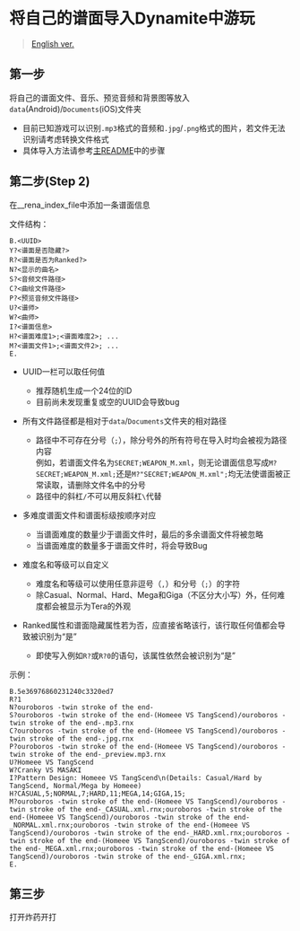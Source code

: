 # 将自己的谱面导入Dynamite中游玩

> [English ver.](./Custom_Import_Tutorial_EN.md)

## 第一步

将自己的谱面文件、音乐、预览音频和背景图等放入`data`(Android)/`Documents`(iOS)文件夹
* 目前已知游戏可以识别`.mp3`格式的音频和`.jpg`/`.png`格式的图片，若文件无法识别请考虑转换文件格式
* 具体导入方法请参考[主README](./README.md)中的步骤

## 第二步(Step 2)

在__rena_index_file中添加一条谱面信息

文件结构：
```
B.<UUID>
Y?<谱面是否隐藏?>
R?<谱面是否为Ranked?>
N?<显示的曲名>
S?<音频文件路径>
C?<曲绘文件路径>
P?<预览音频文件路径>
U?<谱师>
W?<曲师>
I?<谱面信息>
H?<谱面难度1>;<谱面难度2>; ...
M?<谱面文件1>;<谱面文件2>; ...
E.
```
* UUID一栏可以取任何值
  * 推荐随机生成一个24位的ID
  * 目前尚未发现重复或空的UUID会导致bug
* 所有文件路径都是相对于`data`/`Documents`文件夹的相对路径
  * 路径中不可存在分号（`;`），除分号外的所有符号在导入时均会被视为路径内容</br>
    例如，若谱面文件名为`SECRET;WEAPON_M.xml`，则无论谱面信息写成`M?SECRET;WEAPON_M.xml;`还是`M?"SECRET;WEAPON_M.xml";`均无法使谱面被正常读取，请删除文件名中的分号
  * 路径中的斜杠`/`不可以用反斜杠`\`代替

* 多难度谱面文件和谱面标级按顺序对应
  * 当谱面难度的数量少于谱面文件时，最后的多余谱面文件将被忽略
  * 当谱面难度的数量多于谱面文件时，将会导致Bug

* 难度名和等级可以自定义
  * 难度名和等级可以使用任意非逗号（`,`）和分号（`;`）的字符
  * 除Casual、Normal、Hard、Mega和Giga（不区分大小写）外，任何难度都会被显示为Tera的外观

* Ranked属性和谱面隐藏属性若为否，应直接省略该行，该行取任何值都会导致被识别为“是”
  * 即使写入例如`R?`或`R?0`的语句，该属性依然会被识别为“是”

示例：
```
B.5e36976860231240c3320ed7
R?1
N?ouroboros -twin stroke of the end-
S?ouroboros -twin stroke of the end-(Homeee VS TangScend)/ouroboros -twin stroke of the end-.mp3.rnx
C?ouroboros -twin stroke of the end-(Homeee VS TangScend)/ouroboros -twin stroke of the end-.jpg.rnx
P?ouroboros -twin stroke of the end-(Homeee VS TangScend)/ouroboros -twin stroke of the end-_preview.mp3.rnx
U?Homeee VS TangScend
W?Cranky VS MASAKI
I?Pattern Design: Homeee VS TangScend\n(Details: Casual/Hard by TangScend, Normal/Mega by Homeee)
H?CASUAL,5;NORMAL,7;HARD,11;MEGA,14;GIGA,15;
M?ouroboros -twin stroke of the end-(Homeee VS TangScend)/ouroboros -twin stroke of the end-_CASUAL.xml.rnx;ouroboros -twin stroke of the end-(Homeee VS TangScend)/ouroboros -twin stroke of the end-_NORMAL.xml.rnx;ouroboros -twin stroke of the end-(Homeee VS TangScend)/ouroboros -twin stroke of the end-_HARD.xml.rnx;ouroboros -twin stroke of the end-(Homeee VS TangScend)/ouroboros -twin stroke of the end-_MEGA.xml.rnx;ouroboros -twin stroke of the end-(Homeee VS TangScend)/ouroboros -twin stroke of the end-_GIGA.xml.rnx;
E.
```

## 第三步

打开炸药开打